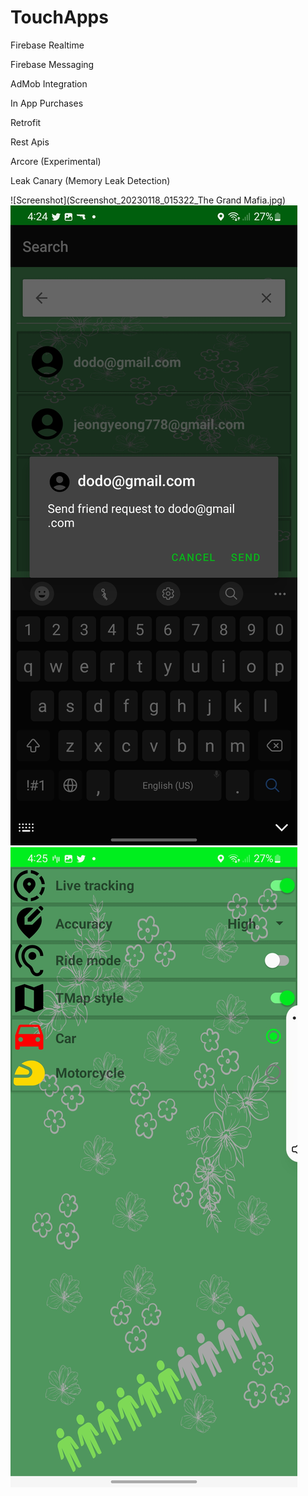 # TouchApps

<p>Firebase Realtime</p>
<p>Firebase Messaging</p>
<p>AdMob Integration</p>
<p>In App Purchases</p>
<p>Retrofit</p>
<p>Rest Apis</p>
<p>Arcore (Experimental)</p>

<p>Leak Canary (Memory Leak Detection)</p>


![Screenshot](Screenshot_20230118_015322_The Grand Mafia.jpg)
![Screenshot](Screenshot_20221105-042438_TMap.jpg)
![Screenshot](Screenshot_20221105-042538_TMap.jpg)
